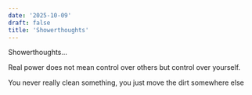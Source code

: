 ```yaml
---
date: '2025-10-09'
draft: false
title: 'Showerthoughts'
---
```



Showerthoughts...

Real power does not mean control over others but control over yourself.

You never really clean something, you just move the dirt somewhere else
